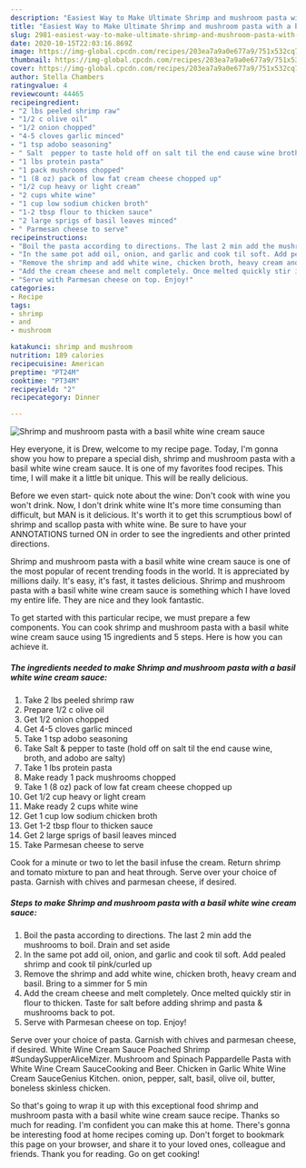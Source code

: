 ```yaml
---
description: "Easiest Way to Make Ultimate Shrimp and mushroom pasta with a basil white wine cream sauce"
title: "Easiest Way to Make Ultimate Shrimp and mushroom pasta with a basil white wine cream sauce"
slug: 2981-easiest-way-to-make-ultimate-shrimp-and-mushroom-pasta-with-a-basil-white-wine-cream-sauce
date: 2020-10-15T22:03:16.869Z
image: https://img-global.cpcdn.com/recipes/203ea7a9a0e677a9/751x532cq70/shrimp-and-mushroom-pasta-with-a-basil-white-wine-cream-sauce-recipe-main-photo.jpg
thumbnail: https://img-global.cpcdn.com/recipes/203ea7a9a0e677a9/751x532cq70/shrimp-and-mushroom-pasta-with-a-basil-white-wine-cream-sauce-recipe-main-photo.jpg
cover: https://img-global.cpcdn.com/recipes/203ea7a9a0e677a9/751x532cq70/shrimp-and-mushroom-pasta-with-a-basil-white-wine-cream-sauce-recipe-main-photo.jpg
author: Stella Chambers
ratingvalue: 4
reviewcount: 44465
recipeingredient:
- "2 lbs peeled shrimp raw"
- "1/2 c olive oil"
- "1/2 onion chopped"
- "4-5 cloves garlic minced"
- "1 tsp adobo seasoning"
- " Salt  pepper to taste hold off on salt til the end cause wine broth and adobo are salty"
- "1 lbs protein pasta"
- "1 pack mushrooms chopped"
- "1 (8 oz) pack of low fat cream cheese chopped up"
- "1/2 cup heavy or light cream"
- "2 cups white wine"
- "1 cup low sodium chicken broth"
- "1-2 tbsp flour to thicken sauce"
- "2 large sprigs of basil leaves minced"
- " Parmesan cheese to serve"
recipeinstructions:
- "Boil the pasta according to directions. The last 2 min add the mushrooms to boil. Drain and set aside"
- "In the same pot add oil, onion, and garlic and cook til soft. Add pealed shrimp and cook til pink/curled up"
- "Remove the shrimp and add white wine, chicken broth, heavy cream and basil. Bring to a simmer for 5 min"
- "Add the cream cheese and melt completely. Once melted quickly stir in flour to thicken. Taste for salt before adding shrimp and pasta &amp; mushrooms back to pot."
- "Serve with Parmesan cheese on top. Enjoy!"
categories:
- Recipe
tags:
- shrimp
- and
- mushroom

katakunci: shrimp and mushroom 
nutrition: 189 calories
recipecuisine: American
preptime: "PT24M"
cooktime: "PT34M"
recipeyield: "2"
recipecategory: Dinner

---
```



![Shrimp and mushroom pasta with a basil white wine cream sauce](https://img-global.cpcdn.com/recipes/203ea7a9a0e677a9/751x532cq70/shrimp-and-mushroom-pasta-with-a-basil-white-wine-cream-sauce-recipe-main-photo.jpg)

Hey everyone, it is Drew, welcome to my recipe page. Today, I'm gonna show you how to prepare a special dish, shrimp and mushroom pasta with a basil white wine cream sauce. It is one of my favorites food recipes. This time, I will make it a little bit unique. This will be really delicious.

Before we even start- quick note about the wine: Don&#39;t cook with wine you won&#39;t drink. Now, I don&#39;t drink white wine It&#39;s more time consuming than difficult, but MAN is it delicious. It&#39;s worth it to get this scrumptious bowl of shrimp and scallop pasta with white wine. Be sure to have your ANNOTATIONS turned ON in order to see the ingredients and other printed directions.

Shrimp and mushroom pasta with a basil white wine cream sauce is one of the most popular of recent trending foods in the world. It is appreciated by millions daily. It's easy, it's fast, it tastes delicious. Shrimp and mushroom pasta with a basil white wine cream sauce is something which I have loved my entire life. They are nice and they look fantastic.


To get started with this particular recipe, we must prepare a few components. You can cook shrimp and mushroom pasta with a basil white wine cream sauce using 15 ingredients and 5 steps. Here is how you can achieve it.

<!--inarticleads1-->

##### The ingredients needed to make Shrimp and mushroom pasta with a basil white wine cream sauce:

1. Take 2 lbs peeled shrimp raw
1. Prepare 1/2 c olive oil
1. Get 1/2 onion chopped
1. Get 4-5 cloves garlic minced
1. Take 1 tsp adobo seasoning
1. Take  Salt &amp; pepper to taste (hold off on salt til the end cause wine, broth, and adobo are salty)
1. Take 1 lbs protein pasta
1. Make ready 1 pack mushrooms chopped
1. Take 1 (8 oz) pack of low fat cream cheese chopped up
1. Get 1/2 cup heavy or light cream
1. Make ready 2 cups white wine
1. Get 1 cup low sodium chicken broth
1. Get 1-2 tbsp flour to thicken sauce
1. Get 2 large sprigs of basil leaves minced
1. Take  Parmesan cheese to serve


Cook for a minute or two to let the basil infuse the cream. Return shrimp and tomato mixture to pan and heat through. Serve over your choice of pasta. Garnish with chives and parmesan cheese, if desired. 

<!--inarticleads2-->

##### Steps to make Shrimp and mushroom pasta with a basil white wine cream sauce:

1. Boil the pasta according to directions. The last 2 min add the mushrooms to boil. Drain and set aside
1. In the same pot add oil, onion, and garlic and cook til soft. Add pealed shrimp and cook til pink/curled up
1. Remove the shrimp and add white wine, chicken broth, heavy cream and basil. Bring to a simmer for 5 min
1. Add the cream cheese and melt completely. Once melted quickly stir in flour to thicken. Taste for salt before adding shrimp and pasta &amp; mushrooms back to pot.
1. Serve with Parmesan cheese on top. Enjoy!


Serve over your choice of pasta. Garnish with chives and parmesan cheese, if desired. White Wine Cream Sauce Poached Shrimp #SundaySupperAliceMizer. Mushroom and Spinach Pappardelle Pasta with White Wine Cream SauceCooking and Beer. Chicken in Garlic White Wine Cream SauceGenius Kitchen. onion, pepper, salt, basil, olive oil, butter, boneless skinless chicken. 

So that's going to wrap it up with this exceptional food shrimp and mushroom pasta with a basil white wine cream sauce recipe. Thanks so much for reading. I'm confident you can make this at home. There's gonna be interesting food at home recipes coming up. Don't forget to bookmark this page on your browser, and share it to your loved ones, colleague and friends. Thank you for reading. Go on get cooking!
